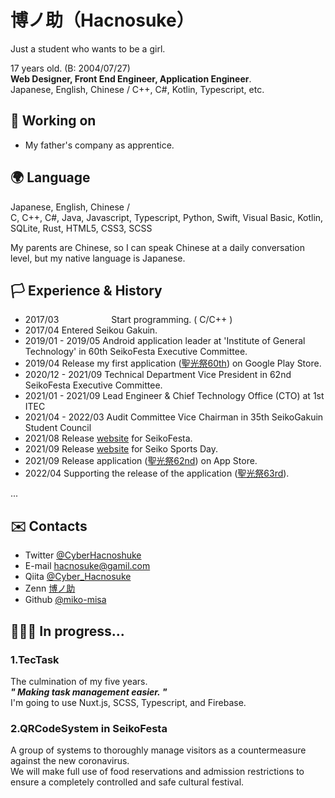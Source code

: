 # 博ノ助（Hacnosuke）

Just a student who wants to be a girl.  

17 years old. (B: 2004/07/27)  
**Web Designer, Front End Engineer, Application Engineer**.  
Japanese, English, Chinese / C++, C#, Kotlin, Typescript, etc. 

## 📁 Working on
- My father's company as apprentice.

## 🌍 Language
Japanese, English, Chinese /  
C, C++, C#, Java, Javascript, Typescript, Python, Swift, Visual Basic, Kotlin, SQLite, Rust, HTML5, CSS3, SCSS 

My parents are Chinese, so I can speak Chinese at a daily conversation level, but my native language is Japanese.

## 🏳️ Experience & History
- 2017/03&emsp;&emsp;&emsp;&emsp;&emsp;&emsp;Start programming. ( C/C++ )
- 2017/04           Entered Seikou Gakuin.
- 2019/01 - 2019/05 Android application leader at 'Institute of General Technology' in 60th SeikoFesta Executive Committee.
- 2019/04           Release my first application ([聖光祭60th](https://play.google.com/store/apps/details?id=jp.ac.seiko.seikofestaapp60th)) on Google Play Store.
- 2020/12 - 2021/09 Technical Department Vice President in 62nd SeikoFesta Executive Committee.
- 2021/01 - 2021/09 Lead Engineer & Chief Technology Office (CTO) at 1st ITEC
- 2021/04 - 2022/03 Audit Committee Vice Chairman in 35th SeikoGakuin Student Council
- 2021/08           Release [website](https://seikofes.official.jp/2021/) for SeikoFesta.
- 2021/09           Release [website](https://seikosportsfes-2021.web.app/score/) for Seiko Sports Day.
- 2021/09           Release application ([聖光祭62nd](https://apps.apple.com/jp/app/%E7%AC%AC62%E5%9B%9E%E8%81%96%E5%85%89%E7%A5%AD/id1579141008)) on App Store.
- 2022/04           Supporting the release of the application ([聖光祭63rd](https://apps.apple.com/jp/app/%E7%AC%AC63%E5%9B%9E%E8%81%96%E5%85%89%E7%A5%AD/id1621281479)).

...

## ✉️ Contacts
- Twitter [@CyberHacnoshuke](https://twitter.com/CyberHacnoshuke)
- E-mail hacnosuke@gamil.com
- Qiita [@Cyber_Hacnosuke](https://qiita.com/Cyber_Hacnosuke)
- Zenn [博ノ助](https://zenn.dev/cyber_hacnosuke)
- Github [@miko-misa](https://github.com/miko-misa)

## 🧑🏻‍💻 In progress...
### 1.TecTask
The culmination of my five years.  
_**" Making task management easier. "**_  
I'm going to use Nuxt.js, SCSS, Typescript, and Firebase.  


### 2.QRCodeSystem in SeikoFesta

A group of systems to thoroughly manage visitors as a countermeasure against the new coronavirus.  
We will make full use of food reservations and admission restrictions to ensure a completely controlled and safe cultural festival.  
